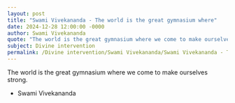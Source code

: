 ```yaml
---
layout: post
title: "Swami Vivekananda - The world is the great gymnasium where"
date: 2024-12-28 12:00:00 -0000
author: Swami Vivekananda
quote: "The world is the great gymnasium where we come to make ourselves strong."
subject: Divine intervention
permalink: /Divine intervention/Swami Vivekananda/Swami Vivekananda - The world is the great gymnasium where
---
```


The world is the great gymnasium where we come to make ourselves strong.

- Swami Vivekananda

